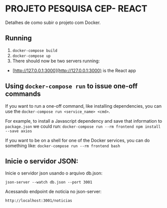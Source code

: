 # PROJETO PESQUISA CEP- REACT

Detalhes de como subir o projeto com Docker.

## Running

1. `docker-compose build`
1. `docker-compose up`
1. There should now be two servers running:
  - [http://127.0.0.1:3000](http://127.0.0.1:3000) is the React app

## Using `docker-compose run` to issue one-off commands

If you want to run a one-off command, like installing dependencies, you can use the `docker-compose run <service_name> <cmd>`.

For example, to install a Javascript dependency and save that information to `package.json` we could run:
`docker-compose run --rm frontend npm install --save axios`

If you want to be on a shell for one of the Docker services, you can do something like:
`docker-compose run --rm frontend bash`

## Inicie o servidor JSON:

Inicie o servidor json usando o arquivo db.json:

`json-server --watch db.json --port 3001`

Acessando endpoint de noticia no json-server:

`http://localhost:3001/noticias`

